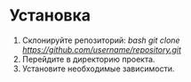 # Установка

1. Склонируйте репозиторий:
   _bash
   git clone https://github.com/username/repository.git_
2. Перейдите в директорию проекта.
3. Установите необходимые зависимости.

